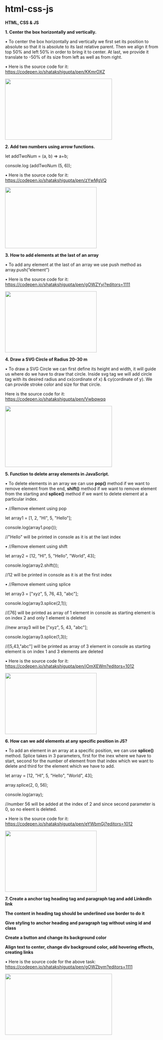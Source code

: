 # html-css-js

**HTML, CSS & JS**


**1.	Center the box horizontally and vertically.**

•	To center the box horizontally and vertically we first set its position to absolute so that it is absolute to its last relative parent. Then we align it from top 50% and left 50% in order to bring it to center. At last, we provide it translate to -50% of its size from left as well as from right.

•	Here is the source code for it:
https://codepen.io/shatakshigupta/pen/KKmrOXZ

<img src="https://user-images.githubusercontent.com/85827044/128728462-5dbfaebf-b060-4a9d-be52-655964eb86bd.png" width="350px" height="200px"/>




**2.	Add two numbers using arrow functions.**

let addTwoNum = (a, b) => a+b;

console.log (addTwoNum (5, 6));

•	Here is the source code for it:
https://codepen.io/shatakshigupta/pen/zYwMgVQ

<img src="https://user-images.githubusercontent.com/85827044/128728460-275eaa6e-8f9f-4638-ad4d-b77769483bf2.png" width="300px" height="200px"/>

	

**3.	How to add elements at the last of an array**

•	To add any element at the last of an array we use push method as array.push(“element”)

•	Here is the source code for it:
https://codepen.io/shatakshigupta/pen/gOWZYyj?editors=1111

<img src="https://user-images.githubusercontent.com/85827044/128728456-8ed74ffe-513f-496f-8d22-7c3e2566eac9.png" width="300px" height="200px"/>



**4.	Draw a SVG Circle of Radius 20-30 m**

•	To draw a SVG Circle we can first define its height and width, it will guide us where do we have to draw that circle. Inside svg tag we will add circle tag with its desired radius and cx(cordinate of x) & cy(cordinate of y). We can provide stroke color and size for that circle. 

Here is the source code for it: 
https://codepen.io/shatakshigupta/pen/Vwbqwqq

<img src="https://user-images.githubusercontent.com/85827044/128728479-9a0e6294-f79e-4f91-bd35-4109d6ed0047.png" width="350px" height="200px"/>



**5.	Function to delete array elements in JavaScript.**

• To delete elements in an array we can use **pop()** method if we want to remove element from the end, **shift()** method if we want to remove element from the starting and **splice()** method if we want to delete element at a particular index. 

•	//Remove element using pop

let array1 = [1, 2, "HI", 5, "Hello"];

console.log(array1.pop()); 

//"Hello" will be printed in console as it is at the last index


•	//Remove element using shift

let array2 = [12, "HI", 5, "Hello", "World", 43];

console.log(array2.shift()); 

//12 will be printed in console as it is at the first index


•	//Remove element using splice

let array3 = ["xyz", 5, 76, 43, "abc"];

console.log(array3.splice(2,1)); 

//[76] will be printed as array of 1 element in console as starting element is on index 2 and only 1 element is deleted

//new array3 will be ["xyz", 5, 43, "abc"];

console.log(array3.splice(1,3));

//[5,43,"abc"] will be printed as array of 3 element in console as starting element is on index 1 and 3 elements are deleted


•	Here is the source code for it:
https://codepen.io/shatakshigupta/pen/jOmXEWm?editors=1012

<img src="https://user-images.githubusercontent.com/85827044/128728474-875f8423-7303-400c-aa3c-669b3dc16d2e.png" width="300px" height="200px"/>




**6.	How can we add elements at any specific position in JS?**

•	To add an element in an array at a specific position, we can use **splice()** method. Splice takes in 3 parameters, first for the inex where we have to start, second for the number of element from that index which we want to delete and third for the element which we have to add.

let array = [12, "HI", 5, "Hello", "World", 43];

array.splice(2, 0, 56);

console.log(array); 

//number 56 will be added at the index of 2 and since second parameter is 0, so no eleent is deleted.

•	Here is the source code for it:
https://codepen.io/shatakshigupta/pen/eYWbmGj?editors=1012

<img src="https://user-images.githubusercontent.com/85827044/128728472-168babd6-0dcc-47ee-aee1-014e0bdbd09b.png" width="300px" height="200px"/>



**7.	Create a anchor tag heading tag and paragraph tag and add LinkedIn link**

**The content in heading tag should be underlined use border to do it**

**Give styling to anchor heading and paragraph tag without using id and class**

**Create a button and change its background color**

**Align text to center, change div background color, add hovering effects, creating links**



•	Here is the source code for the above task:
https://codepen.io/shatakshigupta/pen/gOWZbym?editors=1111


<img src="https://user-images.githubusercontent.com/85827044/128728466-c59e5521-71b0-4f4c-8c7d-6979f2b323f7.png" width="350px" height="200px"/>




